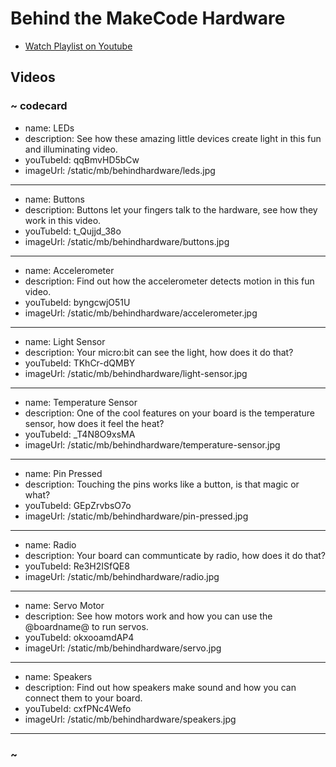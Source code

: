 # Behind the MakeCode Hardware

* [Watch Playlist on Youtube](https://www.youtube.com/watch?v=qqBmvHD5bCw&list=PLMMBk9hE-SeqDYtw9pGNPsQ10V_EGMyGe)

## Videos

### ~ codecard
* name: LEDs
* description: See how these amazing little devices create light in this fun and illuminating video.
* youTubeId: qqBmvHD5bCw
* imageUrl: /static/mb/behindhardware/leds.jpg
---
* name: Buttons
* description: Buttons let your fingers talk to the hardware, see how they work in this video.
* youTubeId: t_Qujjd_38o
* imageUrl: /static/mb/behindhardware/buttons.jpg
---
* name: Accelerometer
* description: Find out how the accelerometer detects motion in this fun video.
* youTubeId: byngcwjO51U
* imageUrl: /static/mb/behindhardware/accelerometer.jpg
---
* name: Light Sensor
* description: Your micro:bit can see the light, how does it do that?
* youTubeId: TKhCr-dQMBY
* imageUrl: /static/mb/behindhardware/light-sensor.jpg
---
* name: Temperature Sensor
* description: One of the cool features on your board is the temperature sensor, how does it feel the heat?
* youTubeId: _T4N8O9xsMA
* imageUrl: /static/mb/behindhardware/temperature-sensor.jpg
---
* name: Pin Pressed
* description: Touching the pins works like a button, is that magic or what?
* youTubeId: GEpZrvbsO7o
* imageUrl: /static/mb/behindhardware/pin-pressed.jpg
---
* name: Radio
* description: Your board can communticate by radio, how does it do that?
* youTubeId: Re3H2ISfQE8
* imageUrl: /static/mb/behindhardware/radio.jpg
---
* name: Servo Motor
* description: See how motors work and how you can use the @boardname@ to run servos.
* youTubeId: okxooamdAP4
* imageUrl: /static/mb/behindhardware/servo.jpg
---
* name: Speakers
* description: Find out how speakers make sound and how you can connect them to your board.
* youTubeId: cxfPNc4Wefo 
* imageUrl: /static/mb/behindhardware/speakers.jpg
---
### ~
